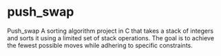 # push_swap
Push_swap A sorting algorithm project in C that takes a stack of integers and sorts it using a limited set of stack operations. The goal is to achieve the fewest possible moves while adhering to specific constraints.
